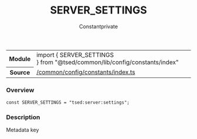 
<header class="symbol-info-header"><h1 id="server_settings">SERVER_SETTINGS</h1><label class="symbol-info-type-label const">Constant</label><label class="api-type-label private" title="private">private</label></header>
<!-- summary -->
<section class="symbol-info"><table class="is-full-width"><tbody><tr><th>Module</th><td><div class="lang-typescript"><span class="token keyword">import</span> { SERVER_SETTINGS }&nbsp;<span class="token keyword">from</span>&nbsp;<span class="token string">"@tsed/common/lib/config/constants/index"</span></div></td></tr><tr><th>Source</th><td><a href="https://github.com/Romakita/ts-express-decorators/blob/v4.13.0/src//common/config/constants/index.ts#L0-L0">/common/config/constants/index.ts</a></td></tr></tbody></table></section>
<!-- overview -->


### Overview


<pre><code class="typescript-lang "><span class="token keyword">const</span> SERVER_SETTINGS = "tsed<span class="token punctuation">:</span>server<span class="token punctuation">:</span>settings"<span class="token punctuation">;</span></code></pre>


<!-- Parameters -->

<!-- Description -->


### Description

Metadata key

<!-- Members -->

